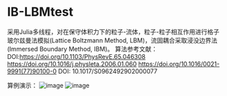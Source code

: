 # IB-LBMtest
采用Julia多线程，对在保守体积力下的粒子-流体，粒子-粒子相互作用进行格子玻尔兹曼法模拟(Lattice Boltzmann Method, LBM)，流固耦合采取浸没边界法(Immersed Boundary Method, IBM)。
算法参考文献：
DOI:https://doi.org/10.1103/PhysRevE.65.046308
https://doi.org/10.1016/j.physleta.2006.01.060
https://doi.org/10.1016/0021-9991(77)90100-0
DOI: 10.1017/S0962492902000077

算例演示：
![image](Figure/jl_3SLetedyHG.gif)
![image](Figure/jl_rslmfG7obI.gif)
